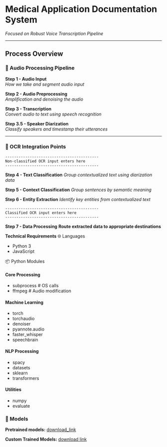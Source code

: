 
# Medical Application Documentation System  
*Focused on Robust Voice Transcription Pipeline*

---

## Process Overview  

### 🎤 Audio Processing Pipeline
**Step 1 - Audio Input**  
   _How we take and segment audio input_

**Step 2 - Audio Preprocessing**  
   _Amplification and denoising the audio_

**Step 3 - Transcription**  
   _Convert audio to text using speech recognition_

**Step 3.5 - Speaker Diarization**  
   _Classify speakers and timestamp their utterances_

---
### 📄 OCR Integration Points
```plaintext
------------------------------------------
Non-classified OCR input enters here
------------------------------------------
```
**Step 4 - Text Classification**
_Group contextualized text using diarization data_

**Step 5 - Context Classification**
_Group sentences by semantic meaning_

**Step 6 - Entity Extraction**
_Identify key entities from contextualized text_
```
------------------------------------------
Classified OCR input enters here
------------------------------------------
```
**Step 7 - Data Processing**
__Route extracted data to appropriate destinations__


**Technical Requirements**
🌐 Languages
- Python 3
- JavaScript

📦 Python Modules
#### Core Processing
- subprocess  # OS calls
- ffmpeg      # Audio modification

#### Machine Learning
- torch
- torchaudio
- denoiser
- pyannote.audio
- faster_whisper
- speechbrain

#### NLP Processing
- spacy
- datasets
- sklearn
- transformers

#### Utilities
- numpy
- evaluate  

  
### 🧠 Models
__Pretrained models:__
   [download_link](https://drive.google.com/drive/folders/1JPqmJOLDqAob1TiI3wN7B6YOVN_9-NXo?usp=drive_link)

__Custom Trained Models:__
   [download link](https://drive.google.com/drive/folders/1BP2W85IG9WiNkp2eSlhge30g5asz91xF?usp=drive_link)


